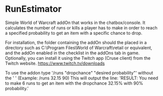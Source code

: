 # RunEstimator

Simple World of Warcraft addOn that works in the chatbox/console. 
It calculates the number of runs or kills a player has to make in order to 
reach a specified probability to get an item with a specific chance to drop.

For installation, the folder containing the addOn should the placed in a directory such as 
C:\Program Files\World of Warcraft\retail
or equivalent, and the addOn enabled in the checklist in the addOns tab in game.
Optionally, you can install it using the Twitch app (Cruse client) from the Twitch website.
https://www.twitch.tv/downloads

To use the addon type '/runs "dropchance" "desired probability"' without the ' ' (Example: /runs 32.15 90) 
This will output the line: 'RESULT: You need to make 6 runs to get an item with the dropchance 32.15% with 90% probability.'
		
